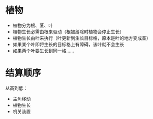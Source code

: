 # 植物
- 植物分为根、茎、叶
- 植物生长必需由根来驱动（根被掰除时植物会停止生长）
- 植物生长由叶来执行（叶更新到生长目标格，原本是叶的地方变成茎）
- 如果某个叶即将生长的目标格上有障碍，该叶就不会生长
- 如果两个叶要生长到同一格……

# 结算顺序
从高到低：
- 主角移动
- 植物生长
- 机关装置